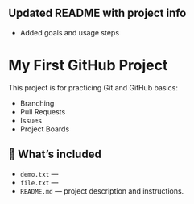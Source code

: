 ## Updated README with project info
- Added goals and usage steps
# My First GitHub Project

This project is for practicing Git and GitHub basics:
- Branching
- Pull Requests
- Issues
- Project Boards

## 📂 What’s included
- `demo.txt` — 
- `file.txt` — 
- `README.md` — project description and instructions.

